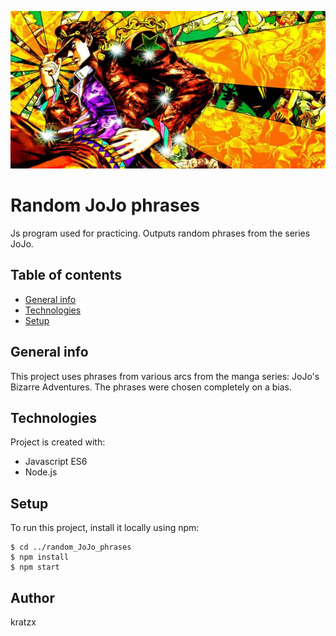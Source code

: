 ![alt text][logo]

# Random JoJo phrases

Js program used for practicing. Outputs random phrases from the series JoJo. 

## Table of contents
* [General info](#general-info)
* [Technologies](#technologies)
* [Setup](#setup)

## General info
This project uses phrases from various arcs from the manga series: JoJo's Bizarre Adventures. The phrases were chosen completely on a bias.
	
## Technologies
Project is created with:
* Javascript ES6
* Node.js
	
## Setup
To run this project, install it locally using npm:

```
$ cd ../random_JoJo_phrases
$ npm install
$ npm start
```
## Author
kratzx

[logo]: ./images/jojopic.jpg "random JoJo picture"
